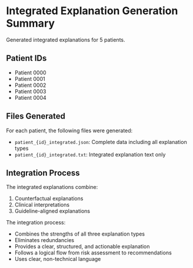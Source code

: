 # Integrated Explanation Generation Summary

Generated integrated explanations for 5 patients.

## Patient IDs

- Patient 0000
- Patient 0001
- Patient 0002
- Patient 0003
- Patient 0004

## Files Generated

For each patient, the following files were generated:
- `patient_{id}_integrated.json`: Complete data including all explanation types
- `patient_{id}_integrated.txt`: Integrated explanation text only

## Integration Process

The integrated explanations combine:
1. Counterfactual explanations
2. Clinical interpretations
3. Guideline-aligned explanations

The integration process:
- Combines the strengths of all three explanation types
- Eliminates redundancies
- Provides a clear, structured, and actionable explanation
- Follows a logical flow from risk assessment to recommendations
- Uses clear, non-technical language

